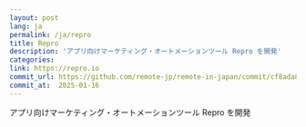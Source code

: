 ```yaml
---
layout: post
lang: ja
permalink: /ja/repro
title: Repro
description: 'アプリ向けマーケティング・オートメーションツール Repro を開発'
categories: 
link: https://repro.io
commit_url: https://github.com/remote-jp/remote-in-japan/commit/cf8ada8eae0f29603e476cd235d4527e9ea268e4
commit_at:  2025-01-16
---
```


<p>アプリ向けマーケティング・オートメーションツール Repro を開発</p>
